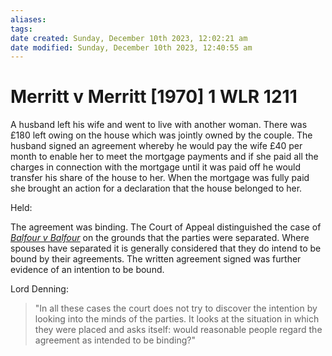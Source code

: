 ```yaml
---
aliases: 
tags: 
date created: Sunday, December 10th 2023, 12:02:21 am
date modified: Sunday, December 10th 2023, 12:40:55 am
---
```


# Merritt v Merritt [1970] 1 WLR 1211

A husband left his wife and went to live with another woman. There was £180 left owing on the house which was jointly owned by the couple. The husband signed an agreement whereby he would pay the wife £40 per month to enable her to meet the mortgage payments and if she paid all the charges in connection with the mortgage until it was paid off he would transfer his share of the house to her. When the mortgage was fully paid she brought an action for a declaration that the house belonged to her.  

  

Held:  

  

The agreement was binding. The Court of Appeal distinguished the case of _[Balfour v Balfour](https://www.e-lawresources.co.uk/Balfour-v-Balfour.php)_ on the grounds that the parties were separated. Where spouses have separated it is generally considered that they do intend to be bound by their agreements. The written agreement signed was further evidence of an intention to be bound.

Lord Denning:

> "In all these cases the court does not try to discover the intention by looking into the minds of the parties. It looks at the situation in which they were placed and asks itself: would reasonable people regard the agreement as intended to be binding?"

